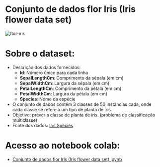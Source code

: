 # Conjunto de dados flor Iris (Iris flower data set)

![flor-iris](https://raw.githubusercontent.com/o-vilela/projetos-ciencia-de-dados/main/Conjunto%20de%20dados%20flor%20Iris%20(Iris%20flower%20data%20set)/imagens/flor-iris.png)

# Sobre o dataset: 

* Descrição dos dados fornecidos:
  - **Id**: Número único para cada linha
  - **SepalLengthCm**: Comprimento da sépala (em cm)
  - **SepalWidthCm**: Largura da sépala (em cm)
  - **PetalLengthCm**: Comprimento da pétala (em cm)
  - **PetalWidthCm**: Largura da pétala (em cm)
  - **Species**: Nome da espécie
* O conjunto de dados contém 3 classes de 50 instâncias cada, onde cada classe se refere a um tipo de planta de íris. 
* Objetivo: prever a classe de planta de íris. (problema de classificação multiclasse)
* Fonte dos dados: [Iris Species](https://archive.ics.uci.edu/ml/datasets/iris)

# Acesso ao notebook colab:
* [Conjunto de dados flor Iris (Iris flower data set).ipynb](https://github.com/o-vilela/projetos-ciencia-de-dados/blob/main/Conjunto%20de%20dados%20flor%20Iris%20(Iris%20flower%20data%20set)/notebook%20colab/Conjunto_de_dados_flor_Iris_(Iris_flower_data_set).ipynb)